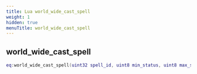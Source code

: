 ```yaml
---
title: Lua world_wide_cast_spell
weight: 1
hidden: true
menuTitle: world_wide_cast_spell
---
```

## world_wide_cast_spell
```lua
eq:world_wide_cast_spell(uint32 spell_id, uint8 min_status, uint8 max_status); -- void
```